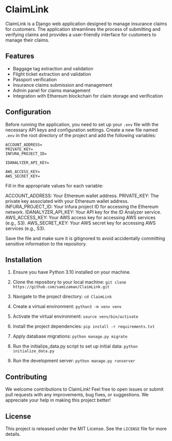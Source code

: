 # ClaimLink

ClaimLink is a Django web application designed to manage insurance claims for customers. The application streamlines the process of submitting and verifying claims and provides a user-friendly interface for customers to manage their claims.

## Features

- Baggage tag extraction and validation
- Flight ticket extraction and validation
- Passport verification
- Insurance claims submission and management
- Admin panel for claims management
- Integration with Ethereum blockchain for claim storage and verification

## Configuration

Before running the application, you need to set up your `.env` file with the necessary API keys and configuration settings. Create a new file named `.env` in the root directory of the project and add the following variables:

```plaintext
ACCOUNT_ADDRESS=
PRIVATE_KEY=
INFURA_PROJECT_ID=

IDANALYZER_API_KEY=

AWS_ACCESS_KEY=
AWS_SECRET_KEY=
```
Fill in the appropriate values for each variable:

ACCOUNT_ADDRESS: Your Ethereum wallet address.
PRIVATE_KEY: The private key associated with your Ethereum wallet address.
INFURA_PROJECT_ID: Your Infura project ID for accessing the Ethereum network.
IDANALYZER_API_KEY: Your API key for the ID Analyzer service.
AWS_ACCESS_KEY: Your AWS access key for accessing AWS services (e.g., S3).
AWS_SECRET_KEY: Your AWS secret key for accessing AWS services (e.g., S3).

Save the file and make sure it is gitignored to avoid accidentally committing sensitive information to the repository.

## Installation

1. Ensure you have Python 3.10 installed on your machine.

2. Clone the repository to your local machine:
``
git clone https://github.com/samizaman/ClaimLink.git
``
3. Navigate to the project directory:
``
cd ClaimLink
``
4. Create a virtual environment:
``
python3 -m venv venv
``
5. Activate the virtual environment:
``
source venv/bin/activate
``
6. Install the project dependencies:
``
pip install -r requirements.txt
``
7. Apply database migrations:
``
python manage.py migrate
``
8. Run the initialize_data.py script to set up initial data:
``
python initialize_data.py
``
9. Run the development server:
``
python manage.py runserver
``


## Contributing

We welcome contributions to ClaimLink! Feel free to open issues or submit pull requests with any improvements, bug fixes, or suggestions. We appreciate your help in making this project better!

## License

This project is released under the MIT License. See the `LICENSE` file for more details.



